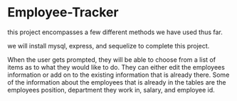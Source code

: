 # Employee-Tracker
this project encompasses a few different methods we have used thus far.

we will install mysql, express, and sequelize to complete this project.

When the user gets prompted, they will be able to choose from a list of items as to what they would like to do.
They can either edit the employees information or add on to the existing information that is already there. 
Some of the information about the employees that is already in the tables are the employees position, department they work in, salary, and employee id.
